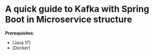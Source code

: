 # A quick guide to Kafka with Spring Boot in Microservice structure

**Prerequisites**:

- [Java 17]
- [Docker]
